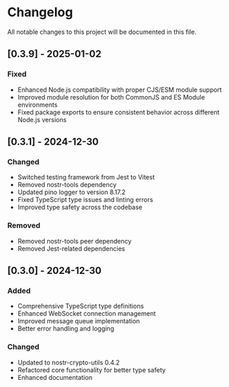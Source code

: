 # Changelog

All notable changes to this project will be documented in this file.

## [0.3.9] - 2025-01-02

### Fixed
- Enhanced Node.js compatibility with proper CJS/ESM module support
- Improved module resolution for both CommonJS and ES Module environments
- Fixed package exports to ensure consistent behavior across different Node.js versions

## [0.3.1] - 2024-12-30

### Changed
- Switched testing framework from Jest to Vitest
- Removed nostr-tools dependency
- Updated pino logger to version 8.17.2
- Fixed TypeScript type issues and linting errors
- Improved type safety across the codebase

### Removed
- Removed nostr-tools peer dependency
- Removed Jest-related dependencies

## [0.3.0] - 2024-12-30

### Added
- Comprehensive TypeScript type definitions
- Enhanced WebSocket connection management
- Improved message queue implementation
- Better error handling and logging

### Changed
- Updated to nostr-crypto-utils 0.4.2
- Refactored core functionality for better type safety
- Enhanced documentation

